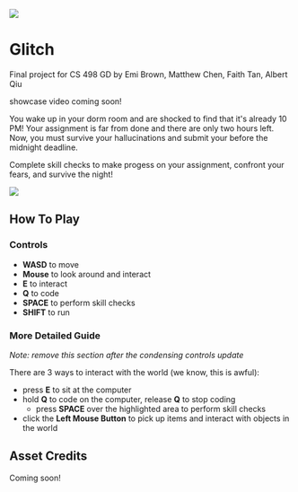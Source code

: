 ![](https://img.shields.io/badge/release-v1.0.0_beta-blue)

# Glitch
Final project for CS 498 GD by Emi Brown, Matthew Chen, Faith Tan, Albert Qiu

showcase video coming soon!

You wake up in your dorm room and are shocked to find that it's already 10 PM! Your assignment is far from done and there are only two hours left. Now, you must survive your hallucinations and submit your before the midnight deadline.

Complete skill checks to make progess on your assignment, confront your fears, and survive the night!

[![](https://img.shields.io/badge/-Download_On_Itch.io-orange)]()

## How To Play
### Controls
- **WASD** to move
- **Mouse** to look around and interact
- **E** to interact
- **Q** to code
- **SPACE** to perform skill checks
- **SHIFT** to run

### More Detailed Guide
*Note: remove this section after the condensing controls update*

There are 3 ways to interact with the world (we know, this is awful):
- press **E** to sit at the computer
- hold **Q** to code on the computer, release **Q** to stop coding
  - press **SPACE** over the highlighted area to perform skill checks
- click the **Left Mouse Button** to pick up items and interact with objects in the world

## Asset Credits
Coming soon!